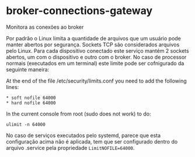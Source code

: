 # broker-connections-gateway
Monitora as conexões ao broker

Por padrão o Linux limita a quantidade de arquivos que um usuário pode manter abertos por segurança.
Sockets TCP são considerados arquivos pelo Linux.
Para cada dispositivo conectado este serviço mantém 2 sockets abertos, um com o dispositivo e outro com o broker.
No caso de processor normais (executados em um terminal) este limite pode ser cofnigurado da seguinte maneira:

At the end of the file /etc/security/limits.conf you need to add the following lines:
```
* soft nofile 64000
* hard nofile 64000
```

In the current console from root (sudo does not work) to do:
```
ulimit -n 64000
```

No caso de serviços executados pelo systemd, parece que esta configuração acima não é aplicada, tem que ser configurado dentro do arquivo .service pela propriedade `LimitNOFILE=64000`.
